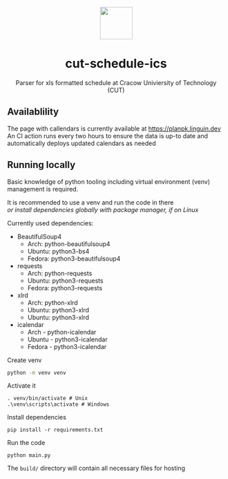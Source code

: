 <p align="center">
<img src="build/favicon.ico" width="75" />
</p>

<h1 align="center">cut-schedule-ics</h1>
<p align="center">Parser for xls formatted schedule at Cracow Univiersity of Technology (CUT)</p>

## Availablility

The page with callendars is currently available at https://planpk.linguin.dev  
An CI action runs every two hours to ensure the data is up-to date and automatically deploys updated calendars as needed

## Running locally
Basic knowledge of python tooling including virtual environment (venv) management is required.

It is recommended to use a venv and run the code in there  
*or install dependencies globally with package manager, if on Linux*

Currently used dependencies:
- BeautifulSoup4
  - Arch: python-beautifulsoup4
  - Ubuntu: python3-bs4
  - Fedora: python3-beautifulsoup4
- requests 
  - Arch: python-requests
  - Ubuntu: python3-requests
  - Fedora: python3-requests
- xlrd
  - Arch: python-xlrd 
  - Ubuntu: python3-xlrd
  - Ubuntu: python3-xlrd
- icalendar
  - Arch - python-icalendar
  - Ubuntu - python3-icalendar
  - Fedora - python3-icalendar

Create venv
```sh
python -m venv venv
```

Activate it
```
. venv/bin/activate # Unix
.\venv\scripts\activate # Windows
```

Install dependencies
```
pip install -r requirements.txt
```

Run the code
```
python main.py
```

The `build/` directory will contain all necessary files for hosting